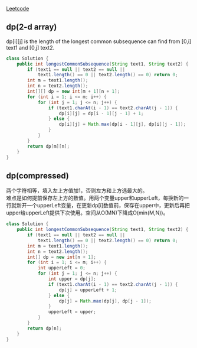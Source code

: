 [Leetcode](https://leetcode.com/problems/longest-common-subsequence/)

## dp(2-d array)
dp[i][j] is the length of the longest common subsequence can find from [0,i] text1 and [0,j] text2.
```java
class Solution {
    public int longestCommonSubsequence(String text1, String text2) {
        if (text1 == null || text2 == null ||
            text1.length() == 0 || text2.length() == 0) return 0;
        int m = text1.length();
        int n = text2.length();
        int[][] dp = new int[m + 1][n + 1];
        for (int i = 1; i <= m; i++) {
            for (int j = 1; j <= n; j++) {
                if (text1.charAt(i - 1) == text2.charAt(j - 1)) {
                    dp[i][j] = dp[i - 1][j - 1] + 1;
                } else {
                    dp[i][j] = Math.max(dp[i - 1][j], dp[i][j - 1]);
                }
            }
        }
        return dp[m][n];
    }
}
```

## dp(compressed)
两个字符相等，填入左上方值加1，否则左方和上方选最大的。\
难点是如何提前保存左上方的数值。用两个变量upper和upperLeft，每换新的一行就新开一个upperLeft变量，在更新dp[i]数值前，保存在upper中，更新后再把upper给upperLeft提供下次使用。空间从O(MN)下降成O(min(M,N))。
```java
class Solution {
    public int longestCommonSubsequence(String text1, String text2) {
        if (text1 == null || text2 == null ||
            text1.length() == 0 || text2.length() == 0) return 0;
        int m = text1.length();
        int n = text2.length();
        int[] dp = new int[n + 1];
        for (int i = 1; i <= m; i++) {
            int upperLeft = 0;
            for (int j = 1; j <= n; j++) {
                int upper = dp[j];
                if (text1.charAt(i - 1) == text2.charAt(j - 1)) {
                    dp[j] = upperLeft + 1;
                } else {
                    dp[j] = Math.max(dp[j], dp[j - 1]);
                }
                upperLeft = upper;
            }
        }
        return dp[n];
    }
}
```
